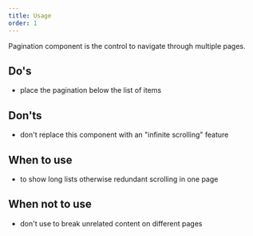 ```yaml
---
title: Usage
order: 1
---
```

Pagination component is the control to navigate through multiple pages.

## Do's

- place the pagination below the list of items

## Don'ts

- don't replace this component with an "infinite scrolling" feature

## When to use

- to show long lists otherwise redundant scrolling in one page

## When not to use

- don't use to break unrelated content on different pages

